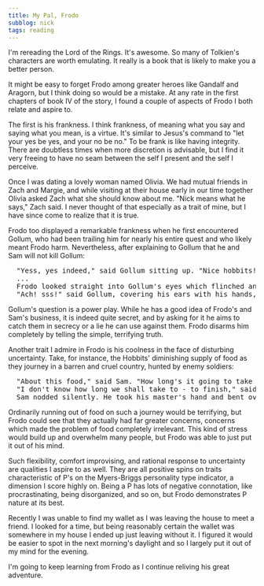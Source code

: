 ```yaml
---
title: My Pal, Frodo
subblog: nick
tags: reading
---
```


I'm rereading the Lord of the Rings. It's awesome. So many of Tolkien's characters are worth emulating. It really is a book that is likely to make you a better person.

It might be easy to forget Frodo among greater heroes like Gandalf and Aragorn, but I think doing so would be a mistake. At any rate in the first chapters of book IV of the story, I found a couple of aspects of Frodo I both relate and aspire to.

The first is his frankness. I think frankness, of meaning what you say and saying what you mean, is a virtue. It's similar to Jesus's command to "let your yes be yes, and your no be no." To be frank is like having integrity. There are doubtless times when more discretion is advisable, but I find it very freeing to have no seam between the self I present and the self I perceive.

Once I was dating a lovely woman named Olivia. We had mutual friends in Zach and Margie, and while visiting at their house early in our time together Olivia asked Zach what she should know about me. "Nick means what he says," Zach said. I never thought of that especially as a trait of mine, but I have since come to realize that it is true.

Frodo too displayed a remarkable frankness when he first encountered Gollum, who had been trailing him for nearly his entire quest and who likely meant Frodo harm. Nevertheless, after explaining to Gollum that he and Sam will not kill Gollum:

<!-- MORE -->

<pre class="prose">
  "Yess, yes indeed," said Gollum sitting up. "Nice hobbits! We will come with them. Find them safe paths in the dark, yes we will. And where are they going in these cold hard lands, we wonders, we wonders?" He looked up at them, and a faint light of cunning and eagerness flickered for a second in his pale blinking eyes.
  ...
  Frodo looked straight into Gollum's eyes which flinched and twisted away. "You know that, or you guess well enough, Sméagol," he said, quietly and sternly. "We are going to Mordor, of course. And you know the way there, I believe."
  "Ach! sss!" said Gollum, covering his ears with his hands, as if such frankness, and the open speaking of the names, hurt him.
</pre>

Gollum's question is a power play. While he has a good idea of Frodo's and Sam's business, it is indeed quite secret, and by asking for it he aims to catch them in secrecy or a lie he can use against them. Frodo disarms him completely by telling the simple, terrifying truth.

Another trait I admire in Frodo is his coolness in the face of disturbing uncertainty. Take, for instance, the Hobbits' diminishing supply of food as they journey in a barren and cruel country, hunted by enemy soldiers:

<pre class="prose">
  "About this food," said Sam. "How long's it going to take us to do this job? And when it's done, what are we going to do then? This waybread keeps you on your legs in a wonderful way...But you have to eat some of it every day, and it doesn't grow. I reckon we've got enough to last, say, three weeks or so, and that with a tight belt and a light tooth, mind you. We've been a bit free with it so far."
  "I don't know how long we shall take to - to finish," said Frodo. "We were miserably delayed in the hills. But Samwise Gamgee, my dear hobbit - indeed, Sam my dearest hobbit, friend of friends - I do not think we need give thought to what comes after that. To <i>do the job</i> as you put it - what hope is there that we ever shall? And if we do, who knows what will come of that? If the One goes into the Fire, and we are at hand? I ask you, Sam, are we ever likely to need bread again? I think not. If we can nurse our limbs to bring us to Mount Doom, that is all we can do. More than I can, I begin to feel."
  Sam nodded silently. He took his master's hand and bent over it. He did not kiss it, though his tears fell on it. Then he turned away, drew his sleeve over his nose, and got up, and stamped about, trying to whistle, and saying between his efforts: "Where's that dratted creature?"
</pre>

Ordinarily running out of food on such a journey would be terrifying, but Frodo could see that they actually had far greater concerns, concerns which made the problem of food completely irrelevant. This kind of stress would build up and overwhelm many people, but Frodo was able to just put it out of his mind.

Such flexibility, comfort improvising, and rational response to uncertainty are qualities I aspire to as well. They are all positive spins on traits characteristic of P's on the Myers-Briggs personality type indicator, a dimension I score highly on. Being a P has lots of negative connotation, like procrastinating, being disorganized, and so on, but Frodo demonstrates P nature at its best.

Recently I was unable to find my wallet as I was leaving the house to meet a friend. I looked for a time, but being reasonably certain the wallet was somewhere in my house I ended up just leaving without it. I figured it would be easier to spot in the next morning's daylight and so I largely put it out of my mind for the evening.

I'm going to keep learning from Frodo as I continue reliving his great adventure.
